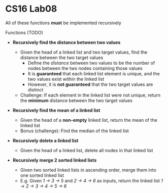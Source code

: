 # CS16 Lab08

All of these functions **must** be implemented recursively 

Functions (TODO)

- **Recursively find the distance between two values**
  - Given the head of a linked list and two target values, find the distance between the two target values
    - Define the *distance* between two values to be the number of nodes between the two nodes containing those values
    - It is **guaranteed** that each linked list element is unique, and the two values exist within the linked list
    - However, it is **not guaranteed** that the two target values are distinct
  - Challenge: If each element in the linked list were not unique, return the **minimum** distance between the two target values
  
- **Recursively find the mean of a linked list**
  - Given the head of a **non-empty** linked list, return the mean of the linked list
  - Bonus (challenge): Find the median of the linked list 
  
- **Recursively delete a linked list**
  - Given the head of a linked list, delete all nodes in that linked list

- **Recursively merge 2 sorted linked lists**
  - Given two sorted linked lists in ascending order, merge them into one sorted linked list
  - E.g. Given *1 -> 3 -> 5* and *2 -> 4 -> 6* as inputs, return the linked list *1 -> 2 -> 3 -> 4 -> 5 -> 6*
